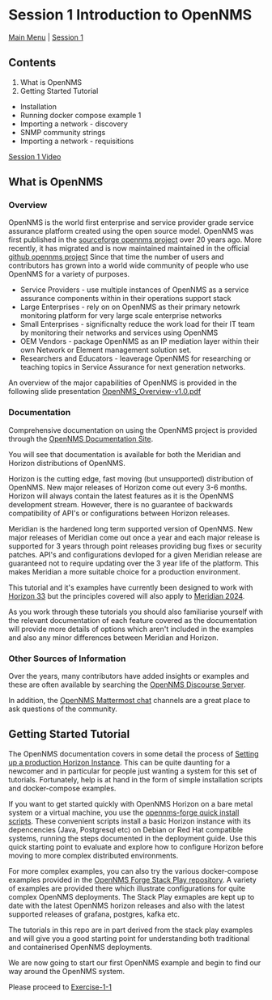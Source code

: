 # Session 1 Introduction to OpenNMS

[Main Menu](../README.md) | [Session 1](../session1/README.md)

## Contents

1. What is OpenNMS
2. Getting Started Tutorial
* Installation
* Running docker compose example 1
* Importing a network - discovery
* SNMP community strings
* Importing a network - requisitions

[Session 1 Video](https://youtu.be/NYE9KmMtooY)

## What is OpenNMS

### Overview

OpenNMS is the world first enterprise and service provider grade service assurance platform created using the open source model.
OpenNMS was first published in the [sourceforge opennms project](https://sourceforge.net/projects/opennms/) over 20 years ago. 
More recently, it has migrated and is now maintained maintained in the official [github opennms project](https://github.com/OpenNMS/opennms)
Since that time the number of users and contributors has grown into a world wide community of people who use OpenNMS for a variety of purposes.

* Service Providers - use multiple instances of OpenNMS as a service assurance components within in their operations support stack
* Large Enterprises - rely on on OpenNMS as their primary netowrk monitoring platform for  very large scale enterprise networks
* Small Enterprises - significnalty reduce the work load for their IT team by monitoring their networks and services using OpenNMS
* OEM Vendors - package OpenNMS as an IP mediation layer within their own Network or Element management solution set.
* Researchers and Educators - leaverage OpenNMS for researching or teaching topics in Service Assurance for next generation networks.

An overview of the major capabilities of OpenNMS is provided in the following slide presentation [OpenNMS_Overview-v1.0.pdf](../session1/OpenNMS_Overview-v1.0.pdf)

### Documentation
Comprehensive documentation on using the OpenNMS project is provided through the [OpenNMS Documentation Site](https://docs.opennms.com/start-page/1.0.0/index.html).

You will see that documentation is available for both the Meridian and Horizon distributions of OpenNMS.

Horizon is the cutting edge, fast moving (but unsupported) distribution of OpenNMS.
New major releases of Horizon come out every 3-6 months.
Horizon will always contain the latest features as it is the OpenNMS development stream.
However, there is no guarantee of backwards compatibility of API's or configurations between Horizon releases.

Meridian is the hardened long term supported version of OpenNMS. 
New major releases of Meridian come out once a year and each major release is supported for 3 years through point releases providing bug fixes or security patches.
API's and configurations devloped for a given Meridian release are guaranteed not to require updating over the 3 year life of the platform.
This makes Meridian a more suitable choice for a production environment.

This tutorial and it's examples have currently been designed to work with [Horizon 33](https://docs.opennms.com/horizon/33/index.html) but the principles covered will also apply to [Meridian 2024](https://docs.opennms.com/meridian/2024/index.html).

As you work through these tutorials you should also familiarise yourself with the relevant documentation of each feature covered as the documentation will provide more details of options which aren't included in the examples and also any minor differences between Meridian and Horizon.

### Other Sources of Information

Over the years, many contributors have added insights or examples and these are often available by searching the [OpenNMS Discourse Server](https://opennms.discourse.group/).

In addition, the [OpenNMS Mattermost chat](https://chat.opennms.com/) channels are a great place to ask questions of the community.

## Getting Started Tutorial

The OpenNMS documentation covers in some detail the process of [Setting up a production Horizon Instance](https://docs.opennms.com/horizon/33/deployment/core/introduction.html).
This can be quite daunting for a newcomer and in particular for people just wanting a system for this set of tutorials.
Fortunately, help is at hand in the form of simple installation scripts and docker-compose examples.

If you want to get started quickly with OpenNMS Horizon on a bare metal system or a virtual machine, you use the [opennms-forge quick install scripts](https://github.com/opennms-forge/opennms-install). These convenient scripts install a basic Horizon instance with its depencencies (Java, Postgresql etc) on Debian or Red Hat compatible systems, running the steps documented in the deployment guide. 
Use this quick starting point to evaluate and explore how to configure Horizon before moving to more complex distributed environments.

For more complex examples, you can also try the various docker-compose examples provided in the [OpenNMS Forge Stack Play repository](https://github.com/opennms-forge/stack-play).
A variety of examples are provided there which illustrate configurations for quite complex OpenNMS deployments. 
The Stack Play exmaples are kept up to date with the latest OpenNMS horizon releases and also with the latest supported releases of grafana, postgres, kafka etc.

The tutorials in this repo are in part derived from the stack play examples and will give you a good starting point for understanding both traditional and containerised OpenNMS deployments.

We are now going to start our first OpenNMS example and begin to find our way around the OpenNMS system.

Please proceed to [Exercise-1-1](../session1/Exercise-1-1.md)






